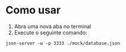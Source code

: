 # Como usar

1. Abra uma nova aba no terminal
2. Execute o seguinte comando:
```
json-server -w -p 3333 ./mock/database.json
```